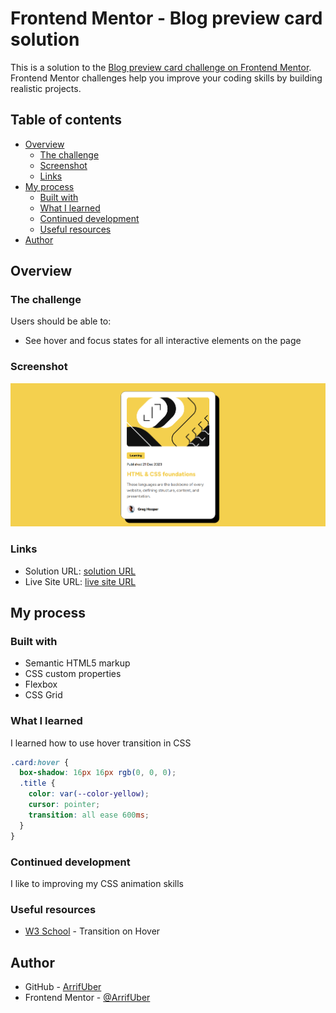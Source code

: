 # Frontend Mentor - Blog preview card solution

This is a solution to the [Blog preview card challenge on Frontend Mentor](https://www.frontendmentor.io/challenges/blog-preview-card-ckPaj01IcS). Frontend Mentor challenges help you improve your coding skills by building realistic projects.

## Table of contents

- [Overview](#overview)
  - [The challenge](#the-challenge)
  - [Screenshot](#screenshot)
  - [Links](#links)
- [My process](#my-process)
  - [Built with](#built-with)
  - [What I learned](#what-i-learned)
  - [Continued development](#continued-development)
  - [Useful resources](#useful-resources)
- [Author](#author)

## Overview

### The challenge

Users should be able to:

- See hover and focus states for all interactive elements on the page

### Screenshot

![](./readme-image/screenshot.png)

### Links

- Solution URL: [solution URL](https://www.frontendmentor.io/solutions/blog-preview-card-9V-4jBlHMB)
- Live Site URL: [live site URL](https://grand-melomakarona-883001.netlify.app/)

## My process

### Built with

- Semantic HTML5 markup
- CSS custom properties
- Flexbox
- CSS Grid

### What I learned

I learned how to use hover transition in CSS

```css
.card:hover {
  box-shadow: 16px 16px rgb(0, 0, 0);
  .title {
    color: var(--color-yellow);
    cursor: pointer;
    transition: all ease 600ms;
  }
}
```

### Continued development

I like to improving my CSS animation skills

### Useful resources

- [W3 School](https://www.w3schools.com/howto/howto_css_transition_hover.asp) - Transition on Hover

## Author

- GitHub - [ArrifUber](https://github.com/ArrifUber)
- Frontend Mentor - [@ArrifUber](https://www.frontendmentor.io/profile/ArrifUber)
